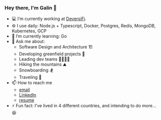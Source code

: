 ### Hey there, I'm Galin 👋

* 💻 I’m currently working at [DeversiFi](https://www.deversifi.com/).
* ⚙️ I use daily: Node.js + Typescript, Docker, Postgres, Redis, MongoDB, Kubernetes, GCP
* 🌱 I’m currently learning: Go
* 💬 Ask me about: 
  * Software Design and Architecture 🏗️
  * Developing greenfield projects 🌱
  * Leading dev teams 👨‍👩‍👧‍👦
  * Hiking the mountains ⛰️
  * Snowboarding 🏂
  * Traveling 🥾
* 📫 How to reach me
  * [email](dev@galin.cc)
  * [LinkedIn](https://www.linkedin.com/in/galioy/) 
  * [resume](https://gvko.github.io/)
* ⚡ Fun fact: I've lived in 4 different countries, and intending to do more... 😆
